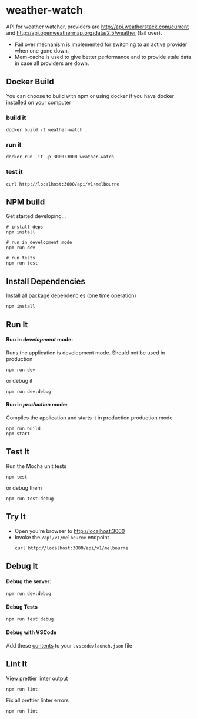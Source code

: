 # weather-watch

API for weather watcher, providers are http://api.weatherstack.com/current and http://api.openweathermap.org/data/2.5/weather (fail over).
- Fail over mechanism is implemented for switching to an active provider when one gone down.
- Mem-cache is used to give better performance and to provide stale data in case all providers are down. 

## Docker Build

You can choose to build with npm or using docker if you have docker installed on your computer

### build it
```
docker build -t weather-watch .
```

### run it

```
docker run -it -p 3000:3000 weather-watch
```

### test it

```
curl http://localhost:3000/api/v1/melbourne
```


## NPM build

Get started developing...

```shell
# install deps
npm install

# run in development mode
npm run dev

# run tests
npm run test
```

## Install Dependencies

Install all package dependencies (one time operation)

```shell
npm install
```

## Run It
#### Run in *development* mode:
Runs the application is development mode. Should not be used in production

```shell
npm run dev
```

or debug it

```shell
npm run dev:debug
```

#### Run in *production* mode:

Compiles the application and starts it in production production mode.

```shell
npm run build
npm start
```

## Test It

Run the Mocha unit tests

```shell
npm test
```

or debug them

```shell
npm run test:debug
```

## Try It
* Open you're browser to [http://localhost:3000](http://localhost:3000)
* Invoke the `/api/v1/melbourne` endpoint 
  ```shell
  curl http://localhost:3000/api/v1/melbourne
  ```


## Debug It

#### Debug the server:

```
npm run dev:debug
```

#### Debug Tests

```
npm run test:debug
```

#### Debug with VSCode

Add these [contents](https://github.com/cdimascio/generator-express-no-stress/blob/next/assets/.vscode/launch.json) to your `.vscode/launch.json` file
## Lint It

View prettier linter output

```
npm run lint
```

Fix all prettier linter errors

```
npm run lint
```


   
